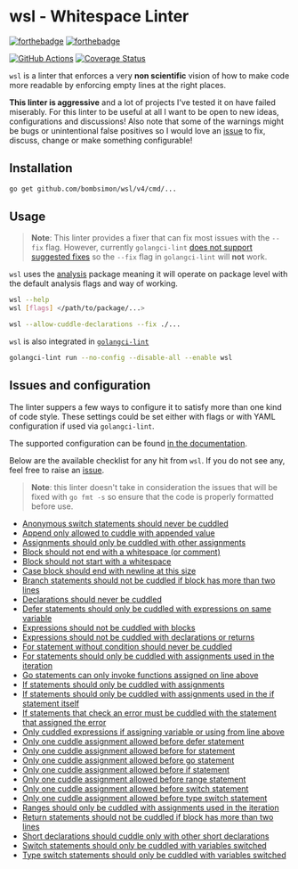 # wsl - Whitespace Linter

[![forthebadge](https://forthebadge.com/images/badges/made-with-go.svg)](https://forthebadge.com)
[![forthebadge](https://forthebadge.com/images/badges/built-with-love.svg)](https://forthebadge.com)

[![GitHub Actions](https://github.com/bombsimon/wsl/actions/workflows/go.yml/badge.svg)](https://github.com/bombsimon/wsl/actions/workflows/go.yml)
[![Coverage Status](https://coveralls.io/repos/github/bombsimon/wsl/badge.svg?branch=master)](https://coveralls.io/github/bombsimon/wsl?branch=master)

`wsl` is a linter that enforces a very **non scientific** vision of how to make
code more readable by enforcing empty lines at the right places.

**This linter is aggressive** and a lot of projects I've tested it on have
failed miserably. For this linter to be useful at all I want to be open to new
ideas, configurations and discussions! Also note that some of the warnings might
be bugs or unintentional false positives so I would love an
[issue](https://github.com/bombsimon/wsl/issues/new) to fix, discuss, change or
make something configurable!

## Installation

```sh
go get github.com/bombsimon/wsl/v4/cmd/...
```

## Usage

> **Note**: This linter provides a fixer that can fix most issues with the
`--fix` flag. However, currently `golangci-lint` [does not support suggested
fixes](https://github.com/golangci/golangci-lint/issues/1779) so the `--fix`
flag in `golangci-lint` will **not** work.

`wsl` uses the [analysis](https://pkg.go.dev/golang.org/x/tools/go/analysis)
package meaning it will operate on package level with the default analysis flags
and way of working.

```sh
wsl --help
wsl [flags] </path/to/package/...>

wsl --allow-cuddle-declarations --fix ./...
```

`wsl` is also integrated in [`golangci-lint`](https://golangci-lint.run)

```sh
golangci-lint run --no-config --disable-all --enable wsl
```

## Issues and configuration

The linter suppers a few ways to configure it to satisfy more than one kind of
code style. These settings could be set either with flags or with YAML
configuration if used via `golangci-lint`.

The supported configuration can be found [in the
documentation](doc/configuration.md).

Below are the available checklist for any hit from `wsl`. If you do not see any,
feel free to raise an [issue](https://github.com/bombsimon/wsl/issues/new).

> **Note**:  this linter doesn't take in consideration the issues that will be
> fixed with `go fmt -s` so ensure that the code is properly formatted before
> use.

* [Anonymous switch statements should never be cuddled](doc/rules.md#anonymous-switch-statements-should-never-be-cuddled)
* [Append only allowed to cuddle with appended value](doc/rules.md#append-only-allowed-to-cuddle-with-appended-value)
* [Assignments should only be cuddled with other assignments](doc/rules.md#assignments-should-only-be-cuddled-with-other-assignments)
* [Block should not end with a whitespace (or comment)](doc/rules.md#block-should-not-end-with-a-whitespace-or-comment)
* [Block should not start with a whitespace](doc/rules.md#block-should-not-start-with-a-whitespace)
* [Case block should end with newline at this size](doc/rules.md#case-block-should-end-with-newline-at-this-size)
* [Branch statements should not be cuddled if block has more than two lines](doc/rules.md#branch-statements-should-not-be-cuddled-if-block-has-more-than-two-lines)
* [Declarations should never be cuddled](doc/rules.md#declarations-should-never-be-cuddled)
* [Defer statements should only be cuddled with expressions on same variable](doc/rules.md#defer-statements-should-only-be-cuddled-with-expressions-on-same-variable)
* [Expressions should not be cuddled with blocks](doc/rules.md#expressions-should-not-be-cuddled-with-blocks)
* [Expressions should not be cuddled with declarations or returns](doc/rules.md#expressions-should-not-be-cuddled-with-declarations-or-returns)
* [For statement without condition should never be cuddled](doc/rules.md#for-statement-without-condition-should-never-be-cuddled)
* [For statements should only be cuddled with assignments used in the iteration](doc/rules.md#for-statements-should-only-be-cuddled-with-assignments-used-in-the-iteration)
* [Go statements can only invoke functions assigned on line above](doc/rules.md#go-statements-can-only-invoke-functions-assigned-on-line-above)
* [If statements should only be cuddled with assignments](doc/rules.md#if-statements-should-only-be-cuddled-with-assignments)
* [If statements should only be cuddled with assignments used in the if statement itself](doc/rules.md#if-statements-should-only-be-cuddled-with-assignments-used-in-the-if-statement-itself)
* [If statements that check an error must be cuddled with the statement that assigned the error](doc/rules.md#if-statements-that-check-an-error-must-be-cuddled-with-the-statement-that-assigned-the-error)
* [Only cuddled expressions if assigning variable or using from line above](doc/rules.md#only-cuddled-expressions-if-assigning-variable-or-using-from-line-above)
* [Only one cuddle assignment allowed before defer statement](doc/rules.md#only-one-cuddle-assignment-allowed-before-defer-statement)
* [Only one cuddle assignment allowed before for statement](doc/rules.md#only-one-cuddle-assignment-allowed-before-for-statement)
* [Only one cuddle assignment allowed before go statement](doc/rules.md#only-one-cuddle-assignment-allowed-before-go-statement)
* [Only one cuddle assignment allowed before if statement](doc/rules.md#only-one-cuddle-assignment-allowed-before-if-statement)
* [Only one cuddle assignment allowed before range statement](doc/rules.md#only-one-cuddle-assignment-allowed-before-range-statement)
* [Only one cuddle assignment allowed before switch statement](doc/rules.md#only-one-cuddle-assignment-allowed-before-switch-statement)
* [Only one cuddle assignment allowed before type switch statement](doc/rules.md#only-one-cuddle-assignment-allowed-before-type-switch-statement)
* [Ranges should only be cuddled with assignments used in the iteration](doc/rules.md#ranges-should-only-be-cuddled-with-assignments-used-in-the-iteration)
* [Return statements should not be cuddled if block has more than two lines](doc/rules.md#return-statements-should-not-be-cuddled-if-block-has-more-than-two-lines)
* [Short declarations should cuddle only with other short declarations](doc/rules.md#short-declaration-should-cuddle-only-with-other-short-declarations)
* [Switch statements should only be cuddled with variables switched](doc/rules.md#switch-statements-should-only-be-cuddled-with-variables-switched)
* [Type switch statements should only be cuddled with variables switched](doc/rules.md#type-switch-statements-should-only-be-cuddled-with-variables-switched)
